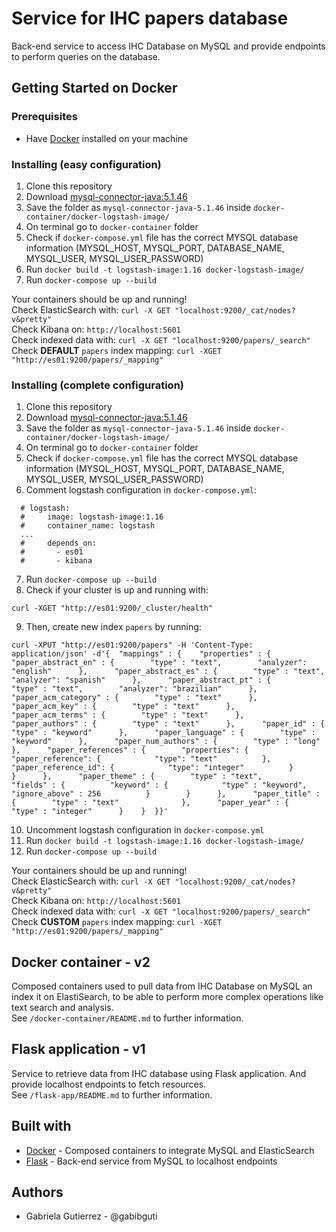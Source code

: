 # Service for IHC papers database 

Back-end service to access IHC Database on MySQL and provide endpoints to perform queries on the database.

## Getting Started on Docker

### Prerequisites
- Have [Docker](https://docs.docker.com/get-docker/) installed on your machine

### Installing (easy configuration)
1. Clone this repository
2. Download [mysql-connector-java:5.1.46](https://jar-download.com/artifacts/mysql/mysql-connector-java/5.1.46/source-code)
3. Save the folder as `mysql-connector-java-5.1.46` inside `docker-container/docker-logstash-image/`
4. On terminal go to `docker-container` folder
5. Check if `docker-compose.yml` file has the correct MYSQL database information (MYSQL_HOST, MYSQL_PORT, DATABASE_NAME, MYSQL_USER, MYSQL_USER_PASSWORD)
6. Run `docker build -t logstash-image:1.16 docker-logstash-image/`
7. Run `docker-compose up --build`

Your containers should be up and running! \
Check ElasticSearch with: `curl -X GET "localhost:9200/_cat/nodes?v&pretty"` \
Check Kibana on: `http://localhost:5601` \
Check indexed data with: `curl -X GET "localhost:9200/papers/_search"` \
Check **DEFAULT** `papers` index mapping: `curl -XGET "http://es01:9200/papers/_mapping"`

### Installing (complete configuration)
1. Clone this repository
2. Download [mysql-connector-java:5.1.46](https://jar-download.com/artifacts/mysql/mysql-connector-java/5.1.46/source-code)
3. Save the folder as `mysql-connector-java-5.1.46` inside `docker-container/docker-logstash-image/`
4. On terminal go to `docker-container` folder
5. Check if `docker-compose.yml` file has the correct MYSQL database information (MYSQL_HOST, MYSQL_PORT, DATABASE_NAME, MYSQL_USER, MYSQL_USER_PASSWORD)
6. Comment logstash configuration in `docker-compose.yml`:
```
  # logstash:
  #     image: logstash-image:1.16
  #     container_name: logstash
  ...
  #     depends_on:
  #       - es01
  #       - kibana
```
7. Run `docker-compose up --build`
8. Check if your cluster is up and running with:
```
curl -XGET "http://es01:9200/_cluster/health"
```
9. Then, create new index `papers` by running:
```
curl -XPUT "http://es01:9200/papers" -H 'Content-Type: application/json' -d'{  "mappings" : {    "properties" : {      "paper_abstract_en" : {        "type" : "text",        "analyzer": "english"      },      "paper_abstract_es" : {        "type" : "text",        "analyzer": "spanish"      },      "paper_abstract_pt" : {        "type" : "text",        "analyzer": "brazilian"      },      "paper_acm_category" : {        "type" : "text"      },      "paper_acm_key" : {        "type" : "text"      },      "paper_acm_terms" : {        "type" : "text"      },      "paper_authors" : {        "type" : "text"      },      "paper_id" : {        "type" : "keyword"      },      "paper_language" : {        "type" : "keyword"      },      "paper_num_authors" : {        "type" : "long"      },      "paper_references" : {        "properties": {          "paper_reference": {            "type": "text"          },          "paper_reference_id": {            "type": "integer"          }        }      },      "paper_theme" : {        "type" : "text",        "fields" : {          "keyword" : {            "type" : "keyword",            "ignore_above" : 256          }        }      },      "paper_title" : {        "type" : "text"              },      "paper_year" : {        "type" : "integer"      }    }  }}'
```
10. Uncomment logstash configuration in `docker-compose.yml`
11. Run `docker build -t logstash-image:1.16 docker-logstash-image/`
12. Run `docker-compose up --build`

Your containers should be up and running! \
Check ElasticSearch with: `curl -X GET "localhost:9200/_cat/nodes?v&pretty"` \
Check Kibana on: `http://localhost:5601` \
Check indexed data with: `curl -X GET "localhost:9200/papers/_search"` \
Check **CUSTOM** `papers` index mapping: `curl -XGET "http://es01:9200/papers/_mapping"`

## Docker container - v2

Composed containers used to pull data from IHC Database on MySQL an index it on ElastiSearch, to be able to perform more complex operations like text search and analysis. \
See `/docker-container/README.md` to further information.

## Flask application - v1

Service to retrieve data from IHC database using Flask application. And provide localhost endpoints to fetch resources. \
See `/flask-app/README.md` to further information.

## Built with
- [Docker](https://www.docker.com/) - Composed containers to integrate MySQL and ElasticSearch
- [Flask](https://flask.palletsprojects.com/en/1.1.x/) - Back-end service from MySQL to localhost endpoints

## Authors
- Gabriela Gutierrez - @gabibguti